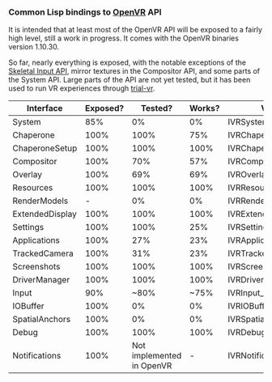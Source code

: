 ### Common Lisp bindings to [OpenVR](https://github.com/ValveSoftware/openvr/) API

It is intended that at least most of the OpenVR API will be exposed to a fairly high level, still a work in progress.
It comes with the OpenVR binaries version 1.10.30.

So far, nearly everything is exposed, with the notable exceptions of the [Skeletal Input API](https://github.com/ValveSoftware/openvr/wiki/SteamVR-Skeletal-Input), mirror textures in the Compositor API, and some parts of the System API. Large parts of the API are not yet tested, but it has been used to run VR experiences through [trial-vr](https://github.com/selwynsimsek/trial-vr).

Interface | Exposed? | Tested? | Works? | Version
--- | --- | --- | --- | ---
System | 85% | 0% | 0% | IVRSystem_020
Chaperone | 100% | 100% | 75% | IVRChaperone_003
ChaperoneSetup | 100% | 100% | 100% | IVRChaperoneSetup_006
Compositor | 100% | 70% | 57% | IVRCompositor_022
Overlay | 100% | 69% | 69% | IVROverlay_022
Resources | 100% | 100% | 100% | IVRResources_001
RenderModels | -  | 0% | 0% | IVRRenderModels_006
ExtendedDisplay | 100% | 100% | 100% | IVRExtendedDisplay_001
Settings | 100% | 100% | 25% | IVRSettings_002
Applications | 100% | 27% |  23% | IVRApplications_006
TrackedCamera | 100% | 31% | 23% | IVRTrackedCamera_006
Screenshots | 100% | 100% | 100% | IVRScreenshots_001
DriverManager | 100% | 100% | 100% | IVRDriverManager_001
Input | 90% | ~80% | ~75% | IVRInput_007
IOBuffer | 100% | 0% | 0% | IVRIOBuffer_002
SpatialAnchors | 100% | 0% | 0% | IVRSpatialAnchors_001
Debug | 100% | 100% | 100% | IVRDebug_001
Notifications | 100% | Not implemented in OpenVR | - | IVRNotifications_002
